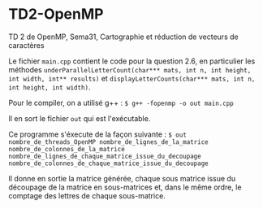 # TD2-OpenMP
TD 2 de OpenMP, Sema31, Cartographie et réduction de vecteurs de caractères

Le fichier `main.cpp` contient le code pour la question 2.6, en particulier les méthodes
`underParallelLetterCount(char*** mats, int n, int height, int width, int** results)` et
`displayLetterCounts(char*** mats, int n, int height, int width)`.

Pour le compiler, on a utilisé g++ :
`$ g++ -fopenmp -o out main.cpp`

Il en sort le fichier `out` qui est l'exécutable.

Ce programme s'éxecute de la façon suivante : 
`$ out nombre_de_threads_OpenMP nombre_de_lignes_de_la_matrice nombre_de_colonnes_de_la_matrice
nombre_de_lignes_de_chaque_matrice_issue_du_decoupage nombre_de_colonnes_de_chaque_matrice_issue_du_decoupage`

Il donne en sortie la matrice générée, chaque sous matrice issue du découpage de la matrice en sous-matrices et, dans le
même ordre, le comptage des lettres de chaque sous-matrice.